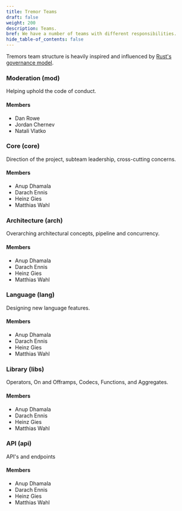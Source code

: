 ```yaml
---
title: Tremor Teams
draft: false
weight: 200
description: Teams.
bref: We have a number of teams with different responsibilities.
hide_table-of_contents: false
---
```


Tremors team structure is heavily inspired and influenced by [Rust's governance model](https://www.rust-lang.org/governance).

### Moderation (mod)

Helping uphold the code of conduct.

#### Members

* Dan Rowe
* Jordan Chernev
* Natali Vlatko

### Core (core)

Direction of the project, subteam leadership, cross-cutting concerns.

#### Members

* Anup Dhamala
* Darach Ennis
* Heinz Gies
* Matthias Wahl

### Architecture (arch)

Overarching architectural concepts, pipeline and concurrency.

#### Members

* Anup Dhamala
* Darach Ennis
* Heinz Gies
* Matthias Wahl

### Language (lang)

Designing new language features.

#### Members

* Anup Dhamala
* Darach Ennis
* Heinz Gies
* Matthias Wahl

### Library (libs)

Operators, On and Offramps, Codecs, Functions, and Aggregates.

#### Members

* Anup Dhamala
* Darach Ennis
* Heinz Gies
* Matthias Wahl

### API (api)

API's and endpoints

#### Members

* Anup Dhamala
* Darach Ennis
* Heinz Gies
* Matthias Wahl
